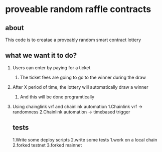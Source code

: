 # proveable random raffle contracts

## about

This code is to creatae a proveably random smart contract lottery

## what we want it to do?

1. Users can enter by paying for a ticket
    1. The ticket fees are going to go to the winner during the draw 
2. After X period of time, the lottery will automatically draw a winner
    1. And this will be done programtically
3. Using chainglink vrf and chainlink automation
    1.Chainlink vrf -> randomness
    2.Chainlink automation -> timebased trigger

    ## tests
    1.Write some deploy scripts
    2.write some tests
        1.work on a local chain
        2.forked testnet
        3.forked mainnet
        
